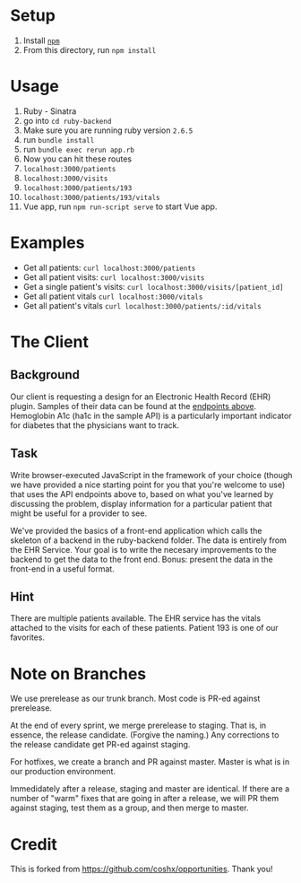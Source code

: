 # Setup
1. Install [`npm`](https://www.npmjs.com/get-npm)
1. From this directory, run `npm install`

# Usage
1. Ruby - Sinatra
  1. go into `cd ruby-backend`
  1. Make sure you are running ruby version `2.6.5`
  1. run `bundle install`
  1. run `bundle exec rerun app.rb`
1. Now you can hit these routes
  1. `localhost:3000/patients`
  1. `localhost:3000/visits`
  1. `localhost:3000/patients/193`
  1. `localhost:3000/patients/193/vitals`
1. Vue app, run `npm run-script serve` to start Vue app.

# Examples
* Get all patients: `curl localhost:3000/patients`
* Get all patient visits: `curl localhost:3000/visits`
* Get a single patient's visits: `curl localhost:3000/visits/[patient_id]`
* Get all patient vitals `curl localhost:3000/vitals`
* Get all patient's vitals `curl localhost:3000/patients/:id/vitals`

# The Client
## Background
Our client is requesting a design for an Electronic Health Record (EHR) plugin. Samples of their data can be found at the [endpoints above](#examples). Hemoglobin A1c (ha1c in the sample API) is a particularly important indicator for diabetes that the physicians want to track.

## Task
Write browser-executed JavaScript in the framework of your choice (though we have provided a nice starting point for you that you're welcome to use) that uses the API endpoints above to, based on what you've learned by discussing the problem, display information for a particular patient that might be useful for a provider to see.

We've provided the basics of a front-end application which calls the skeleton of a backend in the ruby-backend folder. The data is entirely from the EHR Service. Your goal is to write the necesary improvements to the backend to get the data to the front end. Bonus: present the data in the front-end in a useful format.

## Hint

There are multiple patients available. The EHR service has the vitals attached to the visits for each of these patients. Patient 193 is one of our favorites.

# Note on Branches

We use prerelease as our trunk branch.  Most code is PR-ed against prerelease.

At the end of every sprint, we merge prerelease to staging.  That is, in essence, the release candidate.  (Forgive the naming.)  Any corrections to the release candidate get PR-ed against staging.

For hotfixes, we create a branch and PR against master.  Master is what is in our production environment.

Immedidately after a release, staging and master are identical.  If there are a number of "warm" fixes that are going in after a release, we will PR them against staging, test them as a group, and then merge to master.

# Credit

This is forked from https://github.com/coshx/opportunities.  Thank you!
